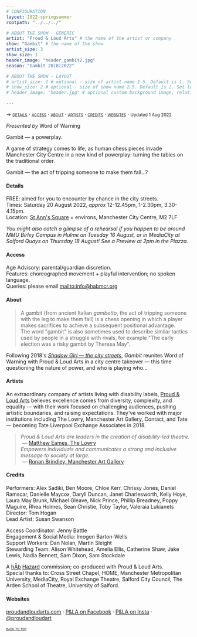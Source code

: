 ```yaml
---
# CONFIGURATION
layout: 2022-springsummer
rootpath: "../../../"

# ABOUT THE SHOW - GENERIC
artist: "Proud & Loud Arts" # the name of the artist or company
show: "Gambit" # the name of the show
artist_size: 3
show_size: 1
header_image: "header_gambit2.jpg"    
season: "Gambit 20|8|2022"

# ABOUT THE SHOW - LAYOUT
# artist_size: 1 # optional - size of artist name 1-5. Default is 1. Set longer names to lower values
# show_size: 2 # optional - size of show name 2-5. Default is 2. Set longer names to lower values
# header_image: "header.jpg" # optional custom background image, relative to current page

---
```

<span style='font-variant: small-caps'>→ [details](/current/2022-springsummer/gambit/#details) · [access](/current/2022-springsummer/gambit/#access) · [about](/current/2022-springsummer/gambit/#about) · [artists](/current/2022-springsummer/gambit/#artists) · [credits](/current/2022-springsummer/gambit/#credits) · [websites](/current/2022-springsummer/gambit/#websites)</span> · <small>Updated 1 Aug 2022</small>         
         
*Presented by* Word of Warning         
         
Gambit — a powerplay.        
        
A game of strategy comes to life, as human chess pieces invade Manchester City Centre in a new kind of powerplay: turning the tables on the traditional order.        
        
Gambit — the act of tripping someone to make them fall…?        
        
#### Details         
FREE: aimed for you to encounter by chance in the city streets.<br>Times: Saturday 20 August 2022, *approx* 12-12.45pm, 1-2.30pm, 3.30-4.15pm.<br>Location: <a href="https://www.creativetourist.com/venue/st-anns-square" target="_blank">St Ann's Square</a> + environs, Manchester City Centre, M2 7LF        
         
*You might also catch a glimpse of a rehearsal if you happen to be around MMU Birley Campus in Hulme on Tuesday 16 August, or in MediaCity at Salford Quays on Thursday 18 August! See a Preview at 2pm in the Piazza.*        
         
#### Access         
Age Advisory: parental/guardian discretion.<br>Features: choreographed movement + playful intervention; no spoken language.<br>Queries: please email <mailto:info@habmcr.org>       
         
#### About         
>A gambit (from ancient Italian *gambetto*, the act of tripping someone with the leg to make them fall) is a chess opening in which a player makes sacrifices to achieve a subsequent positional advantage.<br>The word "gambit" is also sometimes used to describe similar tactics used by people in a struggle with rivals, for example "The early election was a risky gambit by Theresa May".        

Following 2018's [*Shadow Girl — the city streets*](/archive/2018-springsummer/hazardshadowgirl), *Gambit* reunites Word of Warning with Proud & Loud Arts in a city centre takeover — this time questioning the nature of power, and who is playing who…       
         
#### Artists        
An extraordinary company of artists living with disability labels, <a href="https://proudandloudarts.com" target="_blank">Proud & Loud Arts</a> believes excellence comes from diversity, complexity, and equality — with their work focused on challenging audiences, pushing artistic boundaries, and raising expectations. They've worked with major institutions including The Lowry, Manchester Art Gallery, Contact, and Tate — becoming Tate Liverpool Exchange Associates in 2018.       
        
>*Proud & Loud Arts are leaders in the creation of disability-led theatre.*<br>&nbsp;— <a href="https://proudandloudarts.com/tag/the-lowry" target="_blank">Matthew Eames, The Lowry</a><br>*Empowers individuals and communicates a strong and inclusive message to society at large.*<br>&nbsp;— <a href="https://manchesterartgallery.org/?s=proud+loud+arts" target="_blank">Ronan Brindley, Manchester Art Gallery</a>        
       
#### Credits        
Performers: Alex Sadiki, Ben Moore, Chloe Kerr, Chrissy Jones, Daniel Ramscar, Danielle Maycox, Daryll Duncan, Janet Charlesworth, Kelly Hoye, Laura May Brunk, Michael Gleave, Nick Prince, Phillip Breadney, Poppy Maguire, Rhea Holmes, Sean Christie, Toby Taylor, Valeraia Lukianets<br>Director: Tom Hogan<br>Lead Artist: Susan Swanson        
        
Access Coordinator: Jenny Battle<br>Engagement & Social Media: Imogen Barton-Wells<br>Support Workers: Dan Nolan, Martin Sleight<br>Stewarding Team: Alison Whitehead, Amelia Ellis, Catherine Shaw, Jake Lewis, Nadia Bennett, Sam Dixon, Sam Stockdale        
        

A [hÅb](/hab) [Hazard](/hab/hazard) commission; co-produced with Proud & Loud Arts.<br>Special thanks to: Cross Street Chapel, HOME, Manchester Metropolitan University, MediaCity, Royal Exchange Theatre, Salford City Council, The Arden School of Theatre, University of Salford.         
         
#### Websites          
<a href="https://proudandloudarts.com" target="_blank">proudandloudarts.com</a> · <a href="https://www.facebook.com/proudandloudarts" target="_blank">P&LA on Facebook</a> · <a href="https://www.instagram.com/proudandloudart" target="_blank">P&LA on Insta</a> · <a href="https://twitter.com/proudandloudart" target="_blank">@proudandloudart</a>        
        
<small><span style='font-variant: small-caps'>[back to top](/current/2022-springsummer/gambit)</span></small>
